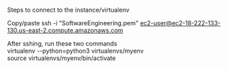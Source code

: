 Steps to connect to the instance/virtualenv

Copy/paste
ssh -i "SoftwareEngineering.pem" ec2-user@ec2-18-222-133-130.us-east-2.compute.amazonaws.com

After sshing, run these two commands
<br>
virtualenv --python=python3 virtualenvs/myenv
<br>
source virtualenvs/myenv/bin/activate
